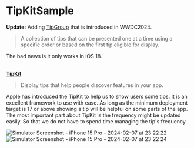 # TipKitSample

**Update:** Adding [TipGroup](https://developer.apple.com/documentation/tipkit/tipgroup) that is introduced in WWDC2024.
>A collection of tips that can be presented one at a time using a specific order or based on the first tip eligible for display.


The bad news is it only works in iOS 18.
</br>
</br>


[**TipKit**](https://developer.apple.com/documentation/TipKit)
>Display tips that help people discover features in your app.

Apple has introduced the TipKit to help us to show users some tips. It is an excellent framework to use with ease. As long as the minimum deployment target is 17 or above showing a tip will be helpful on some parts of the app.
The most important part about TipKit is the frequency might be updated easily. So that we do not have to spend time managing the tip's frequency.

![Simulator Screenshot - iPhone 15 Pro - 2024-02-07 at 23 22 22](https://github.com/mculha/TipKitSample/assets/20414142/7590fdd3-9118-4323-9551-91609a24eca4)
![Simulator Screenshot - iPhone 15 Pro - 2024-02-07 at 23 22 24](https://github.com/mculha/TipKitSample/assets/20414142/5e72d370-7391-4916-9aaa-64fb87ddad4c)
